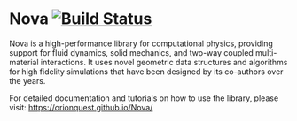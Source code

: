 # Nova [![Build Status](https://travis-ci.org/OrionQuest/Nova.svg?branch=master)](https://travis-ci.org/OrionQuest/Nova)

Nova is a high-performance library for computational physics, providing support
for fluid dynamics, solid mechanics, and two-way coupled multi-material interactions. It uses
novel geometric data structures and algorithms for high fidelity simulations that
have been designed by its co-authors over the years.

For detailed documentation and tutorials on how to use the library, please
visit: https://orionquest.github.io/Nova/
